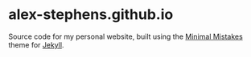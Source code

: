 # alex-stephens.github.io

Source code for my personal website, built using the [Minimal Mistakes](https://mademistakes.com/work/minimal-mistakes-jekyll-theme/) theme for [Jekyll](https://jekyllrb.com/).
